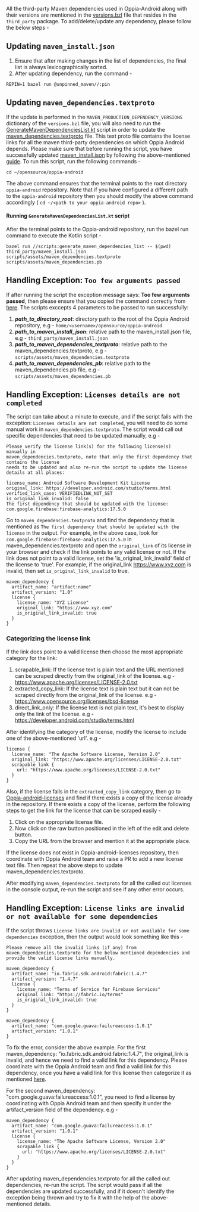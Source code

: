 All the third-party Maven dependencies used in Oppia-Android along with their versions are mentioned in the [versions.bzl](https://github.com/oppia/oppia-android/blob/develop/third_party/versions.bzl) file that resides in the `third_party` package. To add/delete/update any dependency, please follow the below steps - 

## Updating `maven_install.json`

1. Ensure that after making changes in the list of dependencies, the final list is always lexicographically sorted.
2. After updating dependency, run the command -  
```
REPIN=1 bazel run @unpinned_maven//:pin
```

## Updating `maven_dependencies.textproto`
If the update is performed in the `MAVEN_PRODUCTION_DEPENDENCY_VERSIONS` dictionary of the `versions.bzl` file, you will also need to run the [GenerateMavenDependenciesList.kt](https://github.com/oppia/oppia-android/blob/develop/scripts/src/java/org/oppia/android/scripts/maven/GenerateMavenDependenciesList.kt) script in order to update the [maven_dependencies.textproto](https://github.com/oppia/oppia-android/blob/develop/scripts/assets/maven_dependencies.textproto) file. This text proto file contains the license links for all the maven third-party dependencies on which Oppia Android depends. Please make sure that before running the script, you have successfully updated [maven_install.json](https://github.com/oppia/oppia-android/blob/develop/third_party/maven_install.json) by following the above-mentioned [guide](https://github.com/oppia/oppia-android/wiki/Updating-Maven-Dependencies/_edit#updating-maven_installjson).
To run this script, run the following commands - 

```
cd ~/opensource/oppia-android
```
The above command ensures that the terminal points to the root directory `oppia-android` repository. Note that if you have configured a different path to the `oppia-android` repository then you should modify the above command accordingly ( `cd ~/<path to your oppia-android repo>` ).

#### Running `GenerateMavenDependenciesList.kt` script
After the terminal points to the Oppia-android repository, run the bazel run command to execute the Kotlin script - 
```
bazel run //scripts:generate_maven_dependencies_list -- $(pwd) third_party/maven_install.json scripts/assets/maven_dependencies.textproto scripts/assets/maven_dependencies.pb
```

## Handling Exception: `Too few arguments passed`
If after running the script the exception message says: **Too few arguments passed**, then please ensure that you copied the command correctly from [here](https://github.com/oppia/oppia-android/wiki/Updating-Maven-Dependencies/_edit#running-generatemavendependencieslistkt-script).
The scripts exccepts 4 parameters to be passed to run successfully:
1. **_path_to_directory_root_**: directory path to the root of the Oppia Android repository, e.g - `home/<username>/opensource/oppia-android`
2. **_path_to_maven_install_json_**: relative path to the maven_install.json file, e.g - `third_party/maven_install.json`
3. **_path_to_maven_dependencies_textproto_**: relative path to the maven_dependencies.textproto, e.g - `scripts/assets/maven_dependencies.textproto`
4. **_path_to_maven_dependencies_pb_**: relative path to the maven_dependencies.pb file, e.g - `scripts/assets/maven_dependencies.pb`


## Handling Exception: `Licenses details are not completed`
The script can take about a minute to execute, and if the script fails with the exception: `Licenses details are not completed`, you will need to do some manual work in `maven_dependencies.textproto`.
The script would call out specific dependencies that need to be updated manually, e.g - 

```
Please verify the license link(s) for the following license(s) manually in 
maven_dependencies.textproto, note that only the first dependency that contains the license 
needs to be updated and also re-run the script to update the license details at all places:

license_name: Android Software Development Kit License
original_link: https://developer.android.com/studio/terms.html
verified_link_case: VERIFIEDLINK_NOT_SET
is_original_link_invalid: false
The first dependency that should be updated with the license: com.google.firebase:firebase-analytics:17.5.0

```

Go to `maven_dependencies.textproto` and find the dependency that is mentioned as `The first dependency that should be updated with the license` in the output. For example, in the above case, look for `com.google.firebase:firebase-analytics:17.5.0` in maven_dependencies.textproto and open the `original_link` of its license in your browser and check if the link points to any valid license or not. If the link does not point to a valid license, set the 'is_original_link_invalid' field of the license to 'true'.
For example, if the original_link https://www.xyz.com is invalid, then set `is_original_link_invalid` to true.

```
maven_dependency {
  artifact_name: "artifact:name"
  artifact_version: "1.0"
  license {
    license_name: "XYZ License"
    original_link: "https://www.xyz.com"
    is_original_link_invalid: true
  }
}
```

### Categorizing the license link

If the link does point to a valid license then choose the most appropriate category for the link:
1. scrapable_link: If the license text is plain text and the URL mentioned can be scraped directly from the original_link of the license. 
                   e.g - https://www.apache.org/licenses/LICENSE-2.0.txt
2. extracted_copy_link: If the license text is plain text but it can not be scraped directly from the original_link of the license.
                        e.g - https://www.opensource.org/licenses/bsd-license
3. direct_link_only: If the license text is not plain text, it's best to display only the link of the license.
                     e.g - https://developer.android.com/studio/terms.html

After identifying the category of the license, modify the license to include one of the above-mentioned 'url'. e.g - 
```
license {
  license_name: "The Apache Software License, Version 2.0"
  original_link: "https://www.apache.org/licenses/LICENSE-2.0.txt"
  scrapable_link {
    url: "https://www.apache.org/licenses/LICENSE-2.0.txt"
  }
}
```

Also, if the license falls in the `extracted_copy_link` category, then go to [Oppia-android-licenses](https://github.com/oppia/oppia-android-licenses) and find if there exists a copy of the license already in the repository. If there exists a copy of the license, perform the following steps to get the link for the license that can be scraped easily -
1. Click on the appropriate license file. 
2. Now click on the raw button positioned in the left of the edit and delete button.
3. Copy the URL from the browser and mention it at the appropriate place.

If the license does not exist in Oppia-android-licenses repository, then coordinate with Oppia Android team and raise a PR to add a new license text file. Then repeat the above steps to update maven_dependencies.textproto.




After modifying `maven_dependencies.textproto` for all the called out licenses in the console output, re-run the script and see if any other error occurs. 

## Handling Exception: `License links are invalid or not available for some dependencies`

If the script throws `License links are invalid or not available for some dependencies` exception, then the output would look something like this -

```
Please remove all the invalid links (if any) from maven_dependencies.textproto for the below mentioned dependencies and provide the valid license links manually.

maven_dependency {
  artifact_name: "io.fabric.sdk.android:fabric:1.4.7"
  artifact_version: "1.4.7"
  license {
    license_name: "Terms of Service for Firebase Services"
    original_link: "https://fabric.io/terms"
    is_original_link_invalid: true
  }
}

maven_dependency {
  artifact_name: "com.google.guava:failureaccess:1.0.1"
  artifact_version: "1.0.1"
}
```

To fix the error, consider the above example. For the first maven_dependency: "io.fabric.sdk.android:fabric:1.4.7", the original_link is invalid, and hence we need to find a valid link for this dependency. Please coordinate with the Oppia Android team and find a valid link for this dependency, once you have a valid link for this license then categorize it as mentioned [here](https://github.com/oppia/oppia-android/wiki/Updating-Maven-Dependencies/_edit#categorizing-the-license-link).

For the second maven_dependency: "com.google.guava:failureaccess:1.0.1", you need to find a license by coordinating with Oppia Android team and then specify it under the artifact_version field of the dependency. e.g - 

```
maven_dependency {
  artifact_name: "com.google.guava:failureaccess:1.0.1"
  artifact_version: "1.0.1"
  license {
    license_name: "The Apache Software License, Version 2.0"
    scrapable_link {
      url: "https://www.apache.org/licenses/LICENSE-2.0.txt"
    }
  }
}
```

After updating maven_dependencies.textproto for all the called out dependencies, re-run the script. The script would pass if all the dependencies are updated successfully, and if it doesn't identify the exception being thrown and try to fix it with the help of the above-mentioned details.